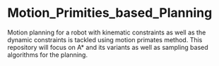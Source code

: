 # Motion_Primities_based_Planning
 Motion planning for a robot with kinematic constraints as well as the dynamic constraints is tackled using motion primates method. This repository will focus on A* and its variants as well as sampling based algorithms for the planning.
